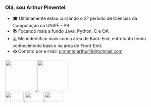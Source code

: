 ### Olá, sou Arthur Pimentel

- 🎓 Ulltimamente estou cursando o 3º período de Ciências da Computação na UNIPÊ - PB
- 📚 Focando mais a fundo Java, Python, C e C#.
- 💻 Me indentifico mais com a área de Back-End, entretanto tendo conhecimento básico na área do Front-End.
- 📥 Contato por e-mail: pimentelarthur19@hotmail.com

<div>
    <a href="https://github.com/ArthurPimentell">
    <img height="100em" src="https://github-readme-stats.vercel.app/api?username=marcelypcosta&show_icons=true&theme=dracula&include_all_commits=true&count_private=true"/> 
    <img height="100em" src="https://github-readme-stats.vercel.app/api/top-langs/?username=marcelypcosta&layout=compact&langs_count=16&theme=dracula"/>
</div>
<div>
    <img height="30" width="60" src="https://img.shields.io/badge/Python-3776AB?style=for-the-badge&logo=python&logoColor=white" />
    <img height="30" width="60" src="https://img.shields.io/badge/C%23-239120?style=for-the-badge&logo=c-sharp&logoColor=white" />
    <img height="30" width="60" src="https://img.shields.io/badge/Java-ED8B00?style=for-the-badge&logo=openjdk&logoColor=white" />   
</div>

##

<!--<div>
    <a target="_blank" href="#"><img src="https://img.shields.io/badge/Instagram-E4405F?style=for-the-badge&logo=instagram&logoColor=white"></a>
    <a target="_blank" href="#"><img src="https://img.shields.io/badge/Discord-7289DA?style=for-the-badge&logo=discord&logoColor=white"></a>
    <a target="_blank" href="#"><img src="https://img.shields.io/badge/LinkedIn-0077B5?style=for-the-badge&logo=linkedin&logoColor=white"></a>
</div>-->
